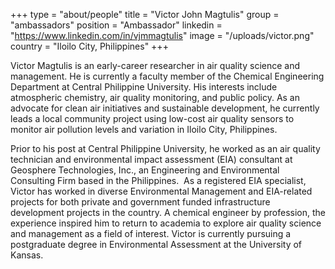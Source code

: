 +++
type = "about/people"
title = "Victor John Magtulis"
group = "ambassadors"
position = "Ambassador"
linkedin = "https://www.linkedin.com/in/vjmmagtulis"
image = "/uploads/victor.png"
country = "Iloilo City, Philippines"
+++
<!--StartFragment-->

Victor Magtulis is an early-career researcher in air quality science and management. He is currently a faculty member of the Chemical Engineering Department at Central Philippine University. His interests include atmospheric chemistry, air quality monitoring, and public policy. As an advocate for clean air initiatives and sustainable development, he currently leads a local community project using low-cost air quality sensors to monitor air pollution levels and variation in Iloilo City, Philippines.

Prior to his post at Central Philippine University, he worked as an air quality technician and environmental impact assessment (EIA) consultant at Geosphere Technologies, Inc., an Engineering and Environmental Consulting Firm based in the Philippines.  As a registered EIA specialist, Victor has worked in diverse Environmental Management and EIA-related projects for both private and government funded infrastructure development projects in the country. A chemical engineer by profession, the experience inspired him to return to academia to explore air quality science and management as a field of interest. Victor is currently pursuing a postgraduate degree in Environmental Assessment at the University of Kansas. 



<!--EndFragment-->